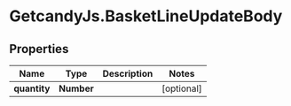 # GetcandyJs.BasketLineUpdateBody

## Properties

Name | Type | Description | Notes
------------ | ------------- | ------------- | -------------
**quantity** | **Number** |  | [optional] 


